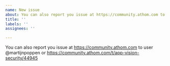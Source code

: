 ```yaml
---
name: New issue
about: You can also report you issue at https://community.athom.com to user @martijnpoppen or https://community.athom.com/t/app-vision-security/44945
title: ''
labels: ''
assignees: ''

---
```


You can also report you issue at https://community.athom.com to user @martijnpoppen or https://community.athom.com/t/app-vision-security/44945
